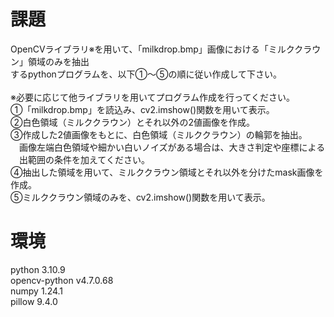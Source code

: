 # 課題
OpenCVライブラリ※を用いて、「milkdrop.bmp」画像における「ミルククラウン」領域のみを抽出<br>
するpythonプログラムを、以下①～⑤の順に従い作成して下さい。<br>
<br>
※必要に応じて他ライブラリを用いてプログラム作成を行ってください。<br>
①「milkdrop.bmp」を読込み、cv2.imshow()関数を用いて表示。<br>
②白色領域（ミルククラウン）とそれ以外の2値画像を作成。<br>
③作成した2値画像をもとに、白色領域（ミルククラウン）の輪郭を抽出。<br>
&emsp;画像左端白色領域や細かい白いノイズがある場合は、大きさ判定や座標による<br>
&emsp;出範囲の条件を加えてください。<br>
④抽出した領域を用いて、ミルククラウン領域とそれ以外を分けたmask画像を作成。<br>
⑤ミルククラウン領域のみを、cv2.imshow()関数を用いて表示。<br>

# 環境
python 3.10.9<br>
opencv-python v4.7.0.68<br>
numpy 1.24.1<br>
pillow 9.4.0<br>

